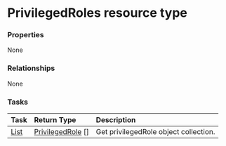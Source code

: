 # PrivilegedRoles resource type



### Properties
None

### Relationships
None


### Tasks

| Task		   | Return Type	|Description|
|:---------------|:--------|:----------|
|[List](../api/privilegedrole_list.md) | [PrivilegedRole](privilegedrole.md) [] |Get privilegedRole object collection. |

<!-- uuid: 78e1be95-e0c5-4dcf-8619-559f7dc6012e
2015-10-09 18:28:47 UTC -->